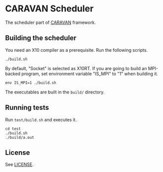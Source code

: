 # CARAVAN Scheduler

The scheduler part of [CARAVAN](https://github.com/crest-cassia/caravan) framework.

## Building the scheduler

You need an X10 compiler as a prerequisite. Run the following scripts.

```
./build.sh
```

By default, "Socket" is selected as X10RT. If you are going to build an MPI-backed program, set environment variable "IS\_MPI" to "1" when building it.

```
env IS_MPI=1 ./build.sh
```

The executables are built in the `build/` directory.

## Running tests

Run `test/build.sh` and executes it.

```
cd test
./build.sh
./build/a.out
```

## License

See [LICENSE](LICENSE).

